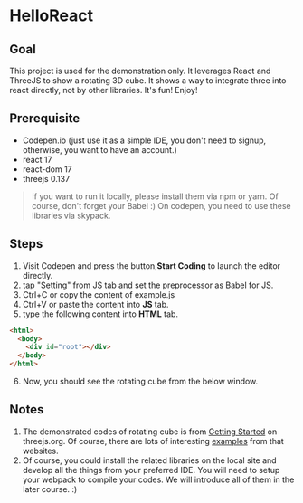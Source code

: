 # HelloReact

## Goal

This project is used for the demonstration only. It leverages React and ThreeJS to show a rotating 3D cube. It shows a way to integrate three into react directly, not by other libraries. It's fun! Enjoy!

## Prerequisite

* Codepen.io (just use it as a simple IDE, you don't need to signup, otherwise, you want to have an account.)
* react 17
* react-dom 17
* threejs 0.137

> If you want to run it locally, please install them via npm or yarn. Of course, don't forget your Babel :)
> On codepen, you need to use these libraries via skypack.

## Steps

1. Visit Codepen and press the button,**Start Coding** to launch the editor directly.
2. tap "Setting" from JS tab and set the preprocessor as Babel for JS.
3. Ctrl+C or copy the content of example.js
4. Ctrl+V or paste the content into **JS** tab.
5. type the following content into **HTML** tab.
```html
<html>
  <body>
    <div id="root"></div> 
  </body>
</html>
```
6. Now, you should see the rotating cube from the below window.

## Notes
1. The demonstrated codes of rotating cube is from [Getting Started](https://threejs.org/docs/index.html#manual/en/introduction/Creating-a-scene) on threejs.org. Of course, there are lots of interesting [examples](https://threejs.org/examples/#webgl_animation_keyframes) from that websites.
2. Of course, you could install the related libraries on the local site and develop all the things from your preferred IDE. You will need to setup your webpack to compile your codes. We will introduce all of them in the later course. :)